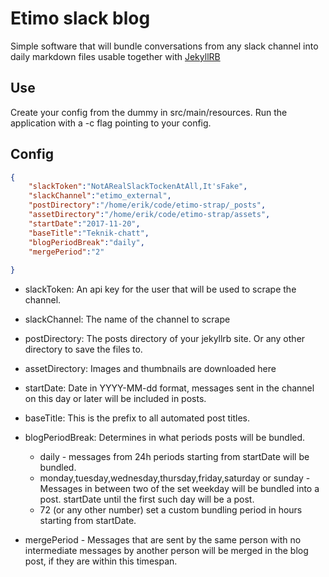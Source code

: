 # Etimo slack blog
Simple software that will bundle conversations from any slack channel
into daily markdown files usable together with [JekyllRB](https://jekyllrb.com/)
## Use
Create your config from the dummy in src/main/resources. 
Run the application with a -c flag pointing to your config.

## Config
```json 
{
	"slackToken":"NotARealSlackTockenAtAll,It'sFake",
	"slackChannel":"etimo_external",
	"postDirectory":"/home/erik/code/etimo-strap/_posts",
	"assetDirectory":"/home/erik/code/etimo-strap/assets",
	"startDate":"2017-11-20",
	"baseTitle":"Teknik-chatt",
	"blogPeriodBreak":"daily",
	"mergePeriod":"2"
	
}
```
- slackToken: An api key for the user that will be used to scrape the channel.
- slackChannel: The name of the channel to scrape
- postDirectory: The posts directory of your jekyllrb site. Or any other directory to save the files to.
- assetDirectory: Images and thumbnails are downloaded here 
- startDate: Date in YYYY-MM-dd format, messages sent in the channel on this day or later will be included in posts.
- baseTitle: This is the prefix to all automated post titles.

- blogPeriodBreak: Determines in what periods posts will be bundled. 
	- daily - messages from 24h periods starting from startDate will be bundled.	
	- monday,tuesday,wednesday,thursday,friday,saturday or sunday - Messages in between two of the set weekday will be bundled into a post. startDate  until the first such day will be a post.
	- 72 (or any other number) set a custom bundling period in hours starting from startDate.
- mergePeriod - Messages that are sent by the same person with no intermediate messages by another person will be merged in the blog post, if they are within this timespan.
